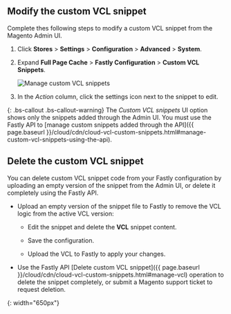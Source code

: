 ## Modify the custom VCL snippet

Complete thes following steps to modify a custom VCL snippet from the Magento Admin UI.

1.	Click **Stores** > **Settings** > **Configuration** > **Advanced** > **System**.

1.  Expand **Full Page Cache** > **Fastly Configuration** > **Custom VCL Snippets**.

    ![Manage custom VCL snippets]

1.  In the _Action_ column, click the settings icon next to the snippet to edit.

{: .bs-callout .bs-callout-warning}
The *Custom VCL snippets* UI option shows only the snippets added through the Admin UI. You must use the Fastly API to [manage custom snippets added through the API]({{ page.baseurl }}/cloud/cdn/cloud-vcl-custom-snippets.html#manage-custom-vcl-snippets-using-the-api).


## Delete the custom VCL snippet

You can delete custom VCL snippet code from your Fastly configuration by uploading an empty version of the snippet from the Admin UI, or delete it completely using the Fastly API.

- Upload an empty version of the snippet file to Fastly to remove the VCL logic from the active VCL version:

	- Edit the snippet and delete the **VCL** snippet content.

	- Save the configuration.

	- Upload the VCL to Fastly to apply your changes.
	
- Use the Fastly API [Delete custom VCL snippet]({{ page.baseurl }}/cloud/cdn/cloud-vcl-custom-snippets.html#manage-vcl) operation 
 to delete the snippet completely, or submit a Magento support ticket to request deletion.


[Manage custom VCL snippets]: {{site.baseurl}}/common/images/cloud/cloud-fastly-manage-snippets.png
{: width="650px"}